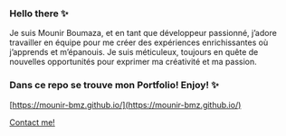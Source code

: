 ### Hello there ✨

Je suis Mounir Boumaza, et en tant que développeur passionné, j’adore travailler en équipe pour me créer des expériences enrichissantes où j’apprends et m’épanouis. Je suis méticuleux, toujours en quête de nouvelles opportunités pour exprimer ma créativité et ma passion.

### Dans ce repo se trouve mon Portfolio! Enjoy! ✨

[https://mounir-bmz.github.io/](https://mounir-bmz.github.io/)

[Contact me!](mailto:mounir.boumaza.dev@gmail.com)
